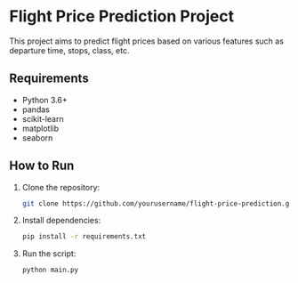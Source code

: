 # Flight Price Prediction Project

This project aims to predict flight prices based on various features such as departure time, stops, class, etc.

## Requirements
- Python 3.6+
- pandas
- scikit-learn
- matplotlib
- seaborn

## How to Run
1. Clone the repository:
   ```bash
   git clone https://github.com/yourusername/flight-price-prediction.git
   ```
2. Install dependencies:
   ```bash
   pip install -r requirements.txt
   ```
3. Run the script:
   ```bash
   python main.py
   ```
